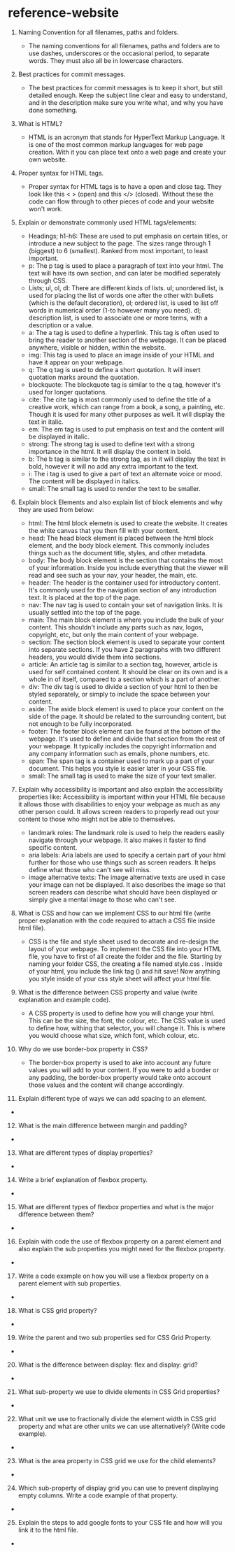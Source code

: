 # reference-website
1. Naming Convention for all filenames, paths and folders.
    - The naming conventions for all filenames, paths and folders are to use dashes, underscores or the occasional period, to separate words. They must also all be in lowercase characters. 

2. Best practices for commit messages.
    - The best practices for commit messages is to keep it short, but still detailed enough. Keep the subject line clear and easy to understand, and in the description make sure you write what, and why you have done something.

3. What is HTML?
    - HTML is an acronym that stands for HyperText Markup Language. It is one of the most common markup languages for web page creation. With it you can place text onto a web page and create your own website. 

4. Proper syntax for HTML tags.
    - Proper syntax for HTML tags is to have a open and close tag. They look like this < > (open) and this </> (closed). Without these the code can flow through to other pieces of code and your website won't work. 

5. Explain or demonstrate commonly used HTML tags/elements:
    - Headings; h1-h6: These are used to put emphasis on certain titles, or introduce a new subject to the page. The sizes range through 1 (biggest) to 6 (smallest). Ranked from most important, to least important. 
    - p: The p tag is used to place a paragraph of text into your html. The text will have its own section, and can later be modified seperately through CSS.
    - Lists; ul, ol, dl: There are different kinds of lists. ul; unordered list, is used for placing the list of words one after the other with bullets (which is the default decoration), ol; ordered list, is used to list off words in numerical order (1-to however many you need). dl; description list, is used to associate one or more terms, with a description or a value.
    - a: The a tag is used to define a hyperlink. This tag is often used to bring the reader to another section of the webpage. It can be placed anywhere, visible or hidden, within the website.
    - img: This tag is used to place an image inside of your HTML and have it appear on your webpage. 
    - q: The q tag is used to define a short quotation. It will insert quotation marks around the quotation. 
    - blockquote: The blockquote tag is similar to the q tag, however it's used for longer quotations. 
    - cite: The cite tag is most commonly used to define the title of a creative work, which can range from a book, a song, a painting, etc. Though it is used for many other purposes as well. It will display the text in italic.
    - em: The em tag is used to put emphasis on text and the content will be displayed in italic.
    - strong: The strong tag is used to define text with a strong importance in the html. It will display the content in bold.
    - b: The b tag is similar to the strong tag, as in it will display the text in bold, however it will no add any extra important to the text.    
    - i: The i tag is used to give a part of text an alternate voice or mood. The content will be displayed in italics.
    - small: The small tag is used to render the text to be smaller. 

6. Explain block Elements and also explain list of block elements and why they are used from below:
    - html: The html block elemetn is used to create the website. It creates the white canvas that you then fill with your content.
    - head: The head block element is placed between the html block element, and the body block element. This commonly includes things such as the document title, styles, and other metadata.
    - body: The body block element is the section that contains the most of your information. Inside you include everything that the viewer will read and see such as your nav, your header, the main, etc.
    - header: The header is the container used for introductory content. It's commonly used for the navigation section of any introduction text. It is placed at the top of the page.
    - nav: The nav tag is used to contain your set of navigation links. It is usually settled into the top of the page. 
    - main: The main block element is where you include the bulk of your content. This shouldn't include any parts such as nav, logos, copyright, etc, but only the main content of your webpage. 
    - section: The section block element is used to separate your content into separate sections. If you have 2 paragraphs with two different headers, you would divide them into sections.
    - article: An article tag is similar to a section tag, however, article is used for self contained content. It should be clear on its own and is a whole in of itself, compared to a section which is a part of another.
    - div: The div tag is used to divide a section of your html to then be styled separately, or simply to include the space between your content.
    - aside: The aside block element is used to place your content on the side of the page. It should be related to the surrounding content, but not enough to be fully incorporated. 
    - footer: The footer block element can be found at the bottom of the webpage. It's used to define and divide that section from the rest of your webpage. It typically includes the copyright information and any company information such as emails, phone numbers, etc.
    - span: The span tag is a container used to mark up a part of your document. This helps you style is easier later in your CSS file.
    - small: The small tag is used to make the size of your text smaller.

7. Explain why accessibility is important and also explain the accessibility properties like:
    Accessibility is important within your HTML file because it allows those with disabilities to enjoy your webpage as much as any other person could. It allows screen readers to properly read out your content to those who might not be able to themselves.
    - landmark roles: The landmark role is used to help the readers easily navigate through your webpage. It also makes it faster to find specific content.
    - aria labels: Aria labels are used to specify a certain part of your html further for those who use things such as screen readers. It helps define what those who can't see will miss.
    - image alternative texts: The image alternative texts are used in case your image can not be displayed. It also describes the image so that screen readers can describe what should have been displayed or simply give a mental image to those who can't see.

8. What is CSS and how can we implement CSS to our html file (write proper explanation with the code required to attach a CSS file inside html file).
    - CSS is the file and style sheet used to decorate and re-design the layout of your webpage. To implement the CSS file into your HTML file, you have to first of all create the folder and the file. Starting by naming your folder CSS, the creating a file named style.css . Inside of your html, you include the link tag (<link rel="stylesheet" href="css/style.css">) and hit save! Now anything you style inside of your css style sheet will affect your html file.

9. What is the difference between CSS property and value (write explanation and example code).
    - A CSS property is used to define how you will change your html. This can be the size, the font, the colour, etc. The CSS value is used to define how, withing that selector, you will change it. This is where you would choose what size, which font, which colour, etc.

10. Why do we use border-box property in CSS?
    - The border-box property is used to ake into account any future values you will add to your content. If you were to add a border or any padding, the border-box property would take onto account those values and the content will change accordingly.
11. Explain different type of ways we can add spacing to an element.
- 
12. What is the main difference between margin and padding?
- 
13. What are different types of display properties?
- 
14. Write a brief explanation of flexbox property.
- 
15. What are different types of flexbox properties and what is the major difference between them?
- 
16. Explain with code the use of flexbox property on a parent element and also explain the sub properties you might need for the flexbox property.
- 
17. Write a code example on how you will use a flexbox property on a parent element with sub properties.
- 
18. What is CSS grid property?
- 
19. Write the parent and two sub properties sed for CSS Grid Property. 
- 
20. What is the difference between display: flex and display: grid?
- 
21. What sub-property we use to divide elements in CSS Grid properties?
- 
22. What unit we use to fractionally divide the element width in CSS grid property and what are other units we can use alternatively? (Write code example).
- 
23. What is the area property in CSS grid we use for the child elements?
- 
24. Which sub-property of display grid you can use to prevent displaying empty columns. Write a code example of that property.
- 
25. Explain the steps to add google fonts to your CSS file and how will you link it to the html file.
- 